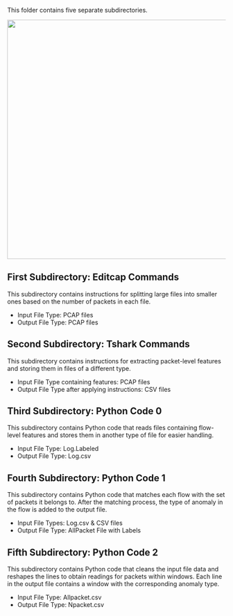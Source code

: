 This folder contains five separate subdirectories.

<img src="https://github.com/MakaremHind/Detection-of-Botnet-Attacks-Targeting-IoT-Devices/assets/144903433/0b6680f6-0761-4ba9-8be4-47c804ff9b28" width="550" height="550"/>

## First Subdirectory: Editcap Commands
This subdirectory contains instructions for splitting large files into smaller ones based on the number of packets in each file.
- Input File Type: PCAP files
- Output File Type: PCAP files

## Second Subdirectory: Tshark Commands
This subdirectory contains instructions for extracting packet-level features and storing them in files of a different type.
- Input File Type containing features: PCAP files
- Output File Type after applying instructions: CSV files

## Third Subdirectory: Python Code 0
This subdirectory contains Python code that reads files containing flow-level features and stores them in another type of file for easier handling.
- Input File Type: Log.Labeled
- Output File Type: Log.csv

## Fourth Subdirectory: Python Code 1
This subdirectory contains Python code that matches each flow with the set of packets it belongs to. After the matching process, the type of anomaly in the flow is added to the output file.
- Input File Types: Log.csv & CSV files
- Output File Type: AllPacket File with Labels

## Fifth Subdirectory: Python Code 2
This subdirectory contains Python code that cleans the input file data and reshapes the lines to obtain readings for packets within windows. Each line in the output file contains a window with the corresponding anomaly type.
- Input File Type: Allpacket.csv
- Output File Type: Npacket.csv
